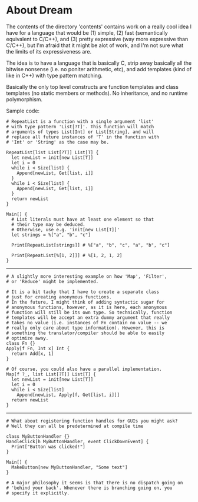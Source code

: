 About Dream
===========

The contents of the directory 'contents' contains work on a really cool idea I have for a language that would be (1) simple, (2) fast (semantically equivalent to C/C++), and (3) pretty expressive (way more expressive than C/C++), but I'm afraid that it might be alot of work, and I'm not sure what the limits of its expressiveness are.

The idea is to have a language that is basically C, strip away basically all the bitwise nonsense (i.e. no poniter arithmetic, etc), and add templates (kind of like in C++) with type pattern matching.

Basically the only top level constructs are function templates and class templates (no static members or methods). No inheritance, and no runtime polymorphism.

Sample code:

    # RepeatList is a function with a single argument 'list'
    # with type pattern 'List[?T]'. This function will match
    # arguments of types List[Int] or List[String], and will
    # replace all future instances of 'T' in the function with
    # 'Int' or 'String' as the case may be.

    RepeatList[list List[?T]] List[T] {
      let newList = init[new List[T]]
      let i = 0
      while i < Size[list] {
        Append[newList, Get[list, i]]
      }
      while i < Size[list] {
        Append[newList, Get[list, i]]
      }
      return newList
    }

    Main[] {
      # List literals must have at least one element so that
      # their type may be deduced.
      # Otherwise, use e.g. 'init[new List[T]]'
      let strings = %["a", "b", "c"]

      Print[RepeatList[strings]] # %["a", "b", "c", "a", "b", "c"]

      Print[RepeatList[%[1, 2]]] # %[1, 2, 1, 2]
    }

----

    # A slightly more interesting example on how 'Map', 'Filter',
    # or 'Reduce' might be implemented.

    # It is a bit tacky that I have to create a separate class
    # just for creating anonymous functions.
    # In the future, I might think of adding syntactic sugar for
    # anonymous functions, however, as it is here, each anonymous
    # function will still be its own type. So technically, function
    # templates will be accept an extra dummy argument that really
    # takes no value (i.e. instances of Fn contain no value -- we
    # really only care about type information). However, this is
    # something the translator/compiler should be able to easily
    # optimize away.
    class Fn {}
    Apply[f Fn, Int x] Int {
      return Add[x, 1]
    }

    # Of course, you could also have a parallel implementation.
    Map[f ?_, list List[?T]] List[T] {
      let newList = init[new List[T]]
      let i = 0
      while i < Size[list]
        Append[newList, Apply[f, Get[list, i]]]
      return newList
    }

----

    # What about registering function handles for GUIs you might ask?
    # Well they can all be predetermined at compile time

    class MyButtonHandler {}
    HandleClick[h MyButtonHandler, event ClickDownEvent] {
      Print["Button was clicked!"]
    }

    Main[] {
      MakeButton[new MyButtonHandler, "Some text"]
    }

    # A major philosophy it seems is that there is no dispatch going on
    # 'behind your back'. Whenever there is branching going on, you
    # specify it explicitly.
